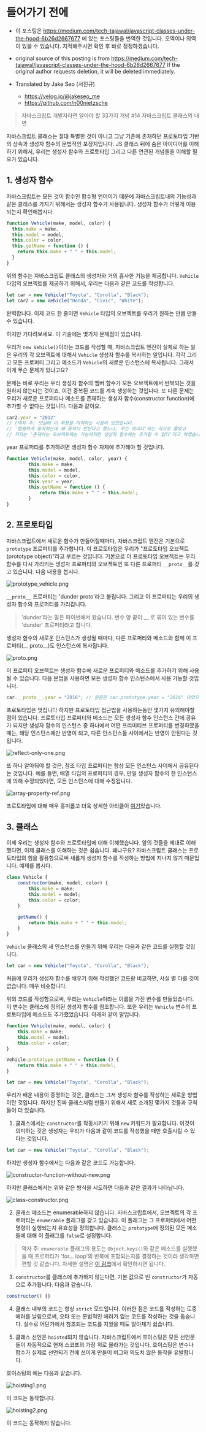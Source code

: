 # 들어가기 전에
- 이 포스팅은 https://medium.com/tech-tajawal/javascript-classes-under-the-hood-6b26d2667677 에 있는 포스팅들을 번역한 것입니다. 오역이나 의역이 있을 수 있습니다. 지적해주시면 확인 후 바로 정정하겠습니다.

- original source of this posting is from https://medium.com/tech-tajawal/javascript-classes-under-the-hood-6b26d2667677 If the original author requests deletion, it will be deleted immediately.

- Translated by Jake Seo (서진규)

	- https://velog.io/@jakeseo_me
	- https://github.com/n00nietzsche

> 자바스크립트 개발자라면 알아야 할 33가지 개념 #14 자바스크립트 클래스의 내면

자바스크립트 클래스는 절대 특별한 것이 아니고 그냥 기존에 존재하던 프로토타입 기반의 상속과 생성자 함수의 문법적인 포장지입니다. JS 클래스 뒤에 숨은 아이디어를 이해하기 위해서, 우리는 생성자 함수와 프로토타입 그리고 다른 연관된 개념들을 이해할 필요가 있습니다.

## 1. 생성자 함수

자바스크립트는 모든 것이 함수인 함수형 언어이기 때문에 자바스크립트내의 기능성과 같은 클래스를 가지기 위해서는 생성자 함수가 사용됩니다. 생성자 함수가 어떻게 이용되는지 확인해봅시다.

```js
function Vehicle(make, model, color) {
  this.make = make,
  this.model = model,
  this.color = color,
  this.getName = function () {
    return this.make + " " + this.model;
  }
}
```

위의 함수는 자바스크립트 클래스의 생성자와 거의 흡사한 기능을 제공합니다. `Vehicle` 타입의 오브젝트를 제공하기 위해서, 우리는 다음과 같은 코드를 작성합니다.

```js
let car = new Vehicle("Toyota", "Corolla", "Black");
let car2 = new Vehicle("Honda", "Civic", "White");
```

완벽합니다. 이제 코드 한 줄이면 `Vehicle` 타입의 오브젝트를 우리가 원하는 만큼 만들 수 있습니다.

하지만 기다려보세요. 이 기술에는 몇가지 문제점이 있습니다.

우리가 `new Vehicle()`이라는 코드를 작성할 때, 자바스크립트 엔진이 실제로 하는 일은 우리의 각 오브젝트에 대해서 `Vehicle` 생성자 함수를 복사하는 일입니다. 각각 그리고 모든 프로퍼티 그리고 메소드가 `Vehicle`의 새로운 인스턴스에 복사됩니다. 그래서 이게 무슨 문제가 있냐고요?

문제는 바로 우리는 우리 생성자 함수의 멤버 함수가 모든 오브젝트에서 반복되는 것을 원하지 않는다는 것이죠. 이건 중복된 코드를 계속 생성하는 것입니다. 또 다른 문제는 우리가 새로운 프로퍼티나 메소드를 존재하는 생성자 함수(constructor function)에 추가할 수 없다는 것입니다. 다음과 같이요.

```js
car2.year = "2012"
// (역자 주: 댓글에 이 부분을 지적하는 사람이 있었습니다. 
// '멀쩡하게 동작하는데 왜 동작이 안된다고 했느냐, 무슨 의미냐'라는 식으로 물었고
// 저자는 '존재하는 오브젝트에는 가능하지만 생성자 함수에는 추가할 수 없다'라고 하였습니다.)
```

year 프로퍼티를 추가하려면 생성자 함수 자체에 추가해야 할 것입니다.

```js
function Vehicle(make, model, color, year) {
        this.make = make,
        this.model = model,
        this.color = color,
        this.year = year,
        this.getName = function () {
            return this.make + " " + this.model;
        }
}
```

## 2. 프로토타입

자바스크립트에서 새로운 함수가 만들어질때마다, 자바스크립트 엔진은 기본으로 `prototype` 프로퍼티를 추가합니다. 이 프로토타입은 우리가 "프로토타입 오브젝트(prototype object)"라고 부르는 것입니다. 기본으로 이 프로토타입 오브젝트는 우리 함수를 다시 가리키는 생성자 프로퍼티와 오브젝트인 또 다른 프로퍼티 `__proto__`를 갖고 있습니다. 다음 내용을 봅시다.

![prototype_vehicle.png](https://images.velog.io/post-images/jakeseo_me/cb10c840-6d40-11e9-ab15-13f9dbc8bf26/prototypevehicle.png)

`__proto__` 프로퍼티는 'dunder proto'라고 불립니다. 그리고 이 프로퍼티는 우리의 생성자 함수의 프로퍼티를 가리킵니다. 

> 'dunder'라는 말은 파이썬에서 왔습니다. 변수 양 끝이 __ 로 묶여 있는 변수를 'dunder' 프로퍼티라고 합니다.

생성자 함수의 새로운 인스턴스가 생성될 때마다, 다른 프로퍼티와 메소드와 함께 이 프로퍼티(__ proto__)도 인스턴스에 복사됩니다.

![__proto__.png](https://images.velog.io/post-images/jakeseo_me/879dfa50-6d41-11e9-b42a-4f5031e9c328/proto.png)

이 프로퍼티 오브젝트는 생성자 함수에 새로운 프로퍼티와 메소드를 추가하기 위해 사용될 수 있습니다. 다음 문법을 사용하면 모든 생성자 함수 인스턴스에서 사용 가능할 것입니다.

```js
car.__proto__.year = "2016"; // 원문은 car.prototype.year = "2016" 이었으나 현재는 동작하지 않는 코드입니다.
```

프로토타입은 멋집니다 하지만 프로토타입 접근법을 사용하는동안 몇가지 유의해야할 점이 있습니다. 프로토타입 프로퍼티와 메소드는 모든 생성자 함수 인스턴스 간에 공유가 되지만 생성자 함수의 인스턴스 중 하나에서 어떤 프리미티브 프로퍼티를 변경하였을 때는, 해당 인스턴스에만 반영이 되고, 다른 인스턴스들 사이에서는 반영이 안된다는 것입니다.

![reflect-only-one.png](https://images.velog.io/post-images/jakeseo_me/20686620-6d43-11e9-b42a-4f5031e9c328/reflect-only-one.png)

또 하나 알아둬야 할 것은, 참조 타입 프로퍼티는 항상 모든 인스턴스 사이에서 공유된다는 것입니다. 예를 들면, 배열 타입의 프로퍼티의 경우, 만일 생성자 함수의 한 인스턴스에 의해 수정되었다면, 모든 인스턴스에 대해 수정됩니다.

![array-property-ref.png](https://images.velog.io/post-images/jakeseo_me/b79da870-6d43-11e9-b42a-4f5031e9c328/array-property-ref.png)

프로토타입에 대해 매우 흥미롭고 더욱 상세한 아티클이 [여기](https://hackernoon.com/prototypes-in-javascript-5bba2990e04b)있습니다.

## 3. 클래스

이제 우리는 생성자 함수와 프로토타입에 대해 이해했습니다. 앞의 것들을 제대로 이해했다면, 이제 클래스를 이해하는 것은 쉽습니다. 왜냐구요? 자바스크립트 클래스는 프로토타입의 힘을 활용함으로써 새롭게 생성자 함수를 작성하는 방법에 지나지 않기 때문입니다. 예제를 봅시다.

```js
class Vehicle {
    constructor(make, model, color) {
        this.make = make;
        this.model = model;
        this.color = color;
    }

    getName() {
        return this.make + " " + this.model;
    }
}
```

`Vehicle` 클래스의 새 인스턴스를 만들기 위해 우리는 다음과 같은 코드를 실행할 것입니다.

```js
let car = new Vehicle("Toyota", "Corolla", "Black");
```

처음에 우리가 생성자 함수를 배우기 위해 작성했던 코드랑 비교하면, 사실 별 다를 것이 없습니다. 매우 비슷합니다.

위의 코드를 작성함으로써, 우리는 `Vehicle`이라는 이름을 가진 변수를 만들었습니다. 이 변수는 클래스에 정의된 생성자 함수를 참조합니다. 또한 우리는 `Vehicle` 변수의 프로토타입에 메소드도 추가했었습니다. 아래와 같이 말입니다.

```js
function Vehicle(make, model, color) {
    this.make = make;
    this.model = model;
    this.color = color;
}

Vehicle.prototype.getName = function () {
    return this.make + " " + this.model;
}

let car = new Vehicle("Toyota", "Corolla", "Black");
```

우리가 배운 내용이 증명하는 것은, 클래스는 그저 생성자 함수를 작성하는 새로운 방법이란 것입니다. 하지만 진짜 클래스처럼 만들기 위해서 새로 소개된 몇가지 것들과 규칙들이 더 있습니다.

1. 클래스에서는 `constructor`를 작동시키기 위해 `new` 키워드가 필요합니다. 이것이 의미하는 것은 생성자는 우리가 다음과 같이 코드를 작성했을 때만 호출시킬 수 있다는 것입니다.

```js
let car = new Vehicle("Toyota", "Corolla", "Black");
```

하지만 생성자 함수에서는 다음과 같은 코드도 가능합니다.

![constructor-function-without-new.png](https://images.velog.io/post-images/jakeseo_me/dc58f0c0-6d48-11e9-b42a-4f5031e9c328/constructor-function-without-new.png)

하지만 클래스에서는 위와 같은 방식을 시도하면 다음과 같은 결과가 나타납니다.

![class-constructor.png](https://images.velog.io/post-images/jakeseo_me/ed392950-6d48-11e9-b42a-4f5031e9c328/class-constructor.png)

2. 클래스 메소드는 enumerable하지 않습니다. 자바스크립트에서, 오브젝트의 각 프로퍼티는 `enumerable` 플래그를 갖고 있습니다. 이 플래그는 그 프로퍼티에서 어떤 명령이 실행되는지 유효성을 정의합니다. 클래스는 `prototype`에 정의된 모든 메소들에 대해 이 플래그를 `false`로 설정합니다.

> 역자 주: `enumerable` 플래그의 용도는 `Object.keys()`와 같은 메소드를 실행했을 때 프로퍼티가 'for... loop'의 반복에 포함되는지를 결정하는 것이라 생각하면 편할 것 같습니다. 자세한 설명은 [이 링크](http://zduck.com/2013/non-enumerable-properties-in-javascript/)에서 확인하시면 됩니다.

3. `constructor`를 클래스에 추가하지 않는다면, 기본 값으로 빈 `constructor`가 자동으로 추가됩니다. 다음과 같습니다.

```js
constructor() {}
```

4. 클래스 내부의 코드는 항상 `strict` 모드입니다. 이러한 점은 코드를 작성하는 도중 에러를 날림으로써, 오타 또는 문법적인 에러가 없는 코드를 작성하는 것을 돕습니다. 실수로 어딘가에서 참조되는 코드를 지웠을 때도 알아채기 쉽습니다.

5. 클래스 선언은 `hoisted`되지 않습니다. 자바스크립트에서 호이스팅은 모든 선언문들이 자동적으로 현재 스코프의 가장 위로 올라가는 것입니다. 호이스팅은 변수나 함수가 실제로 선언되기 전에 쓰이게 만들어 버그와 의도치 않은 동작을 유발합니다.

호이스팅의 예는 다음과 같습니다.

![hoisting1.png](https://images.velog.io/post-images/jakeseo_me/9df18a80-6d4e-11e9-be26-0dd506903756/hoisting1.png)

이 코드는 동작합니다.

![hoisting2.png](https://images.velog.io/post-images/jakeseo_me/a5568be0-6d4e-11e9-be26-0dd506903756/hoisting2.png)

이 코드는 동작하지 않습니다.

